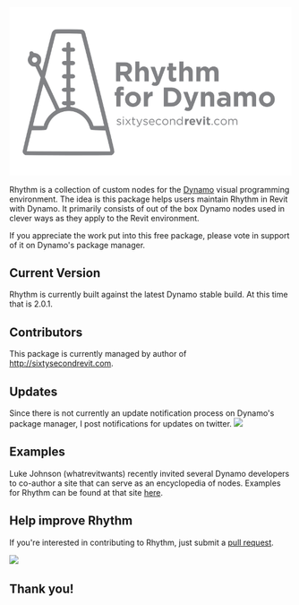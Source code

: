 ![Image](!Documentation/Logo/RhythmLogo.png)



Rhythm is a collection of custom nodes for the [Dynamo](http://www.dynamobim.org) visual programming environment. The idea is this package helps users maintain Rhythm in Revit with Dynamo. It primarily consists of out of the box Dynamo nodes used in clever ways as they apply to the Revit environment.

If you appreciate the work put into this free package, please vote in support of it on Dynamo's package manager.

## Current Version
Rhythm is currently built against the latest Dynamo stable build. At this time that is 2.0.1.

## Contributors
This package is currently managed by author of http://sixtysecondrevit.com.

## Updates
Since there is not currently an update notification process on Dynamo's package manager, I post notifications for updates on twitter.
[![](https://img.shields.io/twitter/follow/60secondrevit.svg?label=Follow&style=social)](https://twitter.com/60secondrevit)

## Examples
Luke Johnson (whatrevitwants) recently invited several Dynamo developers to co-author a site that can serve as an encyclopedia of nodes. Examples for Rhythm can be found at that site [here](https://dynamonodes.com/2017/12/10/rhythm-node-index/).

## Help improve Rhythm
If you're interested in contributing to Rhythm, just submit a [pull request](https://github.com/sixtysecondrevit/RhythmForDynamo/pulls).

[![](https://img.shields.io/badge/Donate-PayPal-green.svg)](https://www.paypal.com/cgi-bin/webscr?cmd=_donations&business=LWDXXR74LC6U6&currency_code=USD&source=url)

## Thank you!
